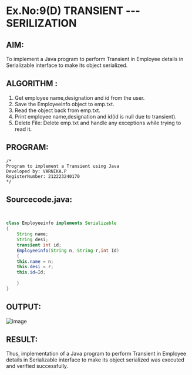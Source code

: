 # Ex.No:9(D) TRANSIENT ---SERILIZATION

## AIM:
 To implement a Java program to perform Transient in Employee details in Serializable interface to make its object serialized.

## ALGORITHM :
1.	Get employee name,designation and id from the user.
2.	Save the Employeeinfo object to emp.txt.
3.	Read the object back from emp.txt.
4.	Print employee name,designation and id(id is null due to transient).
5.	Delete File: Delete emp.txt and handle any exceptions while trying to read it.




## PROGRAM:
 ```
/*
Program to implement a Transient using Java
Developed by: VARNIKA.P
RegisterNumber: 212223240170 
*/
```

## Sourcecode.java:

```JAVA


class Employeeinfo implements Serializable
{
    String name;
    String desi;
    transient int id;
    Employeeinfo(String n, String r,int Id)
    {
    this.name = n;
    this.desi = r;
    this.id=Id;
   
    }
}
```



## OUTPUT:

![image](https://github.com/user-attachments/assets/0513146c-d804-43f3-9500-5d693b124700)

## RESULT:
Thus, implementation of a Java program to perform Transient in Employee details in Serializable interface to make its object serialized was executed and verified successfully.

